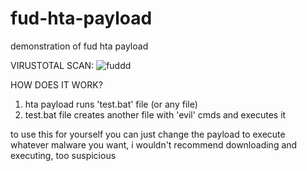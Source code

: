 # fud-hta-payload
demonstration of fud hta payload


VIRUSTOTAL SCAN:
![fuddd](https://github.com/superflanker27/fud-hta-payload/assets/167943046/a0c9dbcf-2c1f-4cc7-bf4e-f5250f25367a)

HOW DOES IT WORK?

1. hta payload runs 'test.bat' file (or any file)
2. test.bat file creates another file with 'evil' cmds and executes it

to use this for yourself you can just change the payload to execute whatever malware you want, i wouldn't recommend downloading and executing, too suspicious
